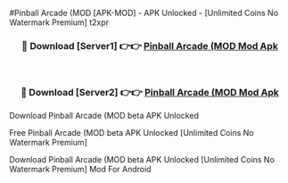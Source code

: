 #Pinball Arcade (MOD [APK-MOD] - APK Unlocked - [Unlimited Coins No Watermark Premium] t2xpr



<div align="center">

<h3>🔴 Download [Server1] 👉👉 <a href="https://momento.my/?title=Pinball_Arcade_(MOD">Pinball Arcade (MOD Mod Apk</a></h3><br>

<h3>🔴 Download [Server2] 👉👉 <a href="https://momento.my/?title=Pinball_Arcade_(MOD">Pinball Arcade (MOD Mod Apk</a></h3>
</div>



Download Pinball Arcade (MOD beta APK Unlocked

Free Pinball Arcade (MOD beta APK Unlocked [Unlimited Coins No Watermark Premium]

Download Pinball Arcade (MOD beta APK Unlocked [Unlimited Coins No Watermark Premium] Mod For Android
